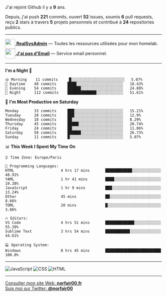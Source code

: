 J'ai rejoint Github il y a **9** ans.

Depuis, j'ai push **221** commits, ouvert **52** issues, soumis **6** pull requests, reçu **2** stars à travers **5** projets personnels et contribué à **24** repositories publics.

---

[<img src="https://avatars2.githubusercontent.com/u/64165263?s=96&v=4" width="32" height="32" align="center"> **RealSysAdmin**](https://github.com/realsysadmin-icu) — Toutes les ressources utilisées pour mon homelab.  
[<img src="https://avatars1.githubusercontent.com/u/65110091?s=96&v=4" width="32" height="32" align="center"> **J'ai pas d'Email**](https://github.com/jaipasdemail) — Service email personnel.  

---

<!--START_SECTION:waka-->
**I'm a Night 🦉** 

```text
🌞 Morning    11 commits     █░░░░░░░░░░░░░░░░░░░░░░░░   5.07% 
🌆 Daytime    40 commits     ████░░░░░░░░░░░░░░░░░░░░░   18.43% 
🌃 Evening    54 commits     ██████░░░░░░░░░░░░░░░░░░░   24.88% 
🌙 Night      112 commits    █████████████░░░░░░░░░░░░   51.61%

```
📅 **I'm Most Productive on Saturday** 

```text
Monday       33 commits     ███░░░░░░░░░░░░░░░░░░░░░░   15.21% 
Tuesday      28 commits     ███░░░░░░░░░░░░░░░░░░░░░░   12.9% 
Wednesday    18 commits     ██░░░░░░░░░░░░░░░░░░░░░░░   8.29% 
Thursday     45 commits     █████░░░░░░░░░░░░░░░░░░░░   20.74% 
Friday       24 commits     ██░░░░░░░░░░░░░░░░░░░░░░░   11.06% 
Saturday     58 commits     ██████░░░░░░░░░░░░░░░░░░░   26.73% 
Sunday       11 commits     █░░░░░░░░░░░░░░░░░░░░░░░░   5.07%

```


📊 **This Week I Spent My Time On** 

```text
⌚︎ Time Zone: Europe/Paris

💬 Programming Languages: 
HTML                     4 hrs 17 mins       ████████████░░░░░░░░░░░░░   48.91% 
YAML                     1 hr 41 mins        ████░░░░░░░░░░░░░░░░░░░░░   19.38% 
JavaScript               1 hr 9 mins         ███░░░░░░░░░░░░░░░░░░░░░░   13.24% 
Other                    45 mins             ██░░░░░░░░░░░░░░░░░░░░░░░   8.66% 
TOML                     20 mins             █░░░░░░░░░░░░░░░░░░░░░░░░   3.86%

🔥 Editors: 
VS Code                  4 hrs 51 mins       █████████████░░░░░░░░░░░░   55.39% 
Sublime Text             3 hrs 54 mins       ███████████░░░░░░░░░░░░░░   44.61%

💻 Operating System: 
Windows                  8 hrs 45 mins       █████████████████████████   100.0%

```


<!--END_SECTION:waka-->

---

![JavaScript](https://img.shields.io/static/v1?style=for-the-badge&label=JavaScript&color=555&labelColor=%23f1e05a&message=67.7%25)
![CSS](https://img.shields.io/static/v1?style=for-the-badge&label=CSS&color=555&labelColor=%23563d7c&message=18.8%25)
![HTML](https://img.shields.io/static/v1?style=for-the-badge&label=HTML&color=555&labelColor=%23e34c26&message=13.4%25)

---

[Consulter mon site Web: **norfair00.fr**](https://norfair00.fr/)  
[Suis moi sur Twitter: **@norfair00**](https://twitter.com/norfair00)
